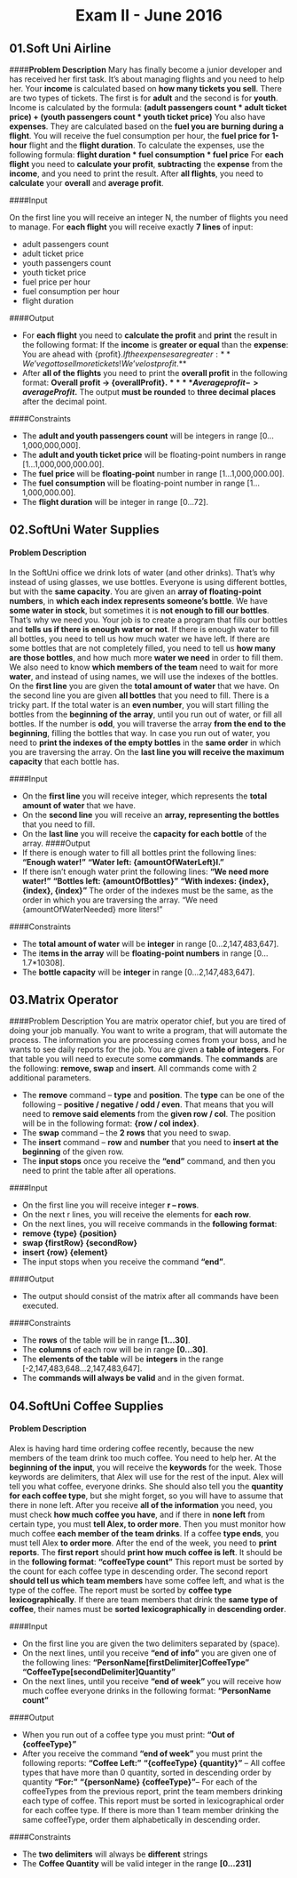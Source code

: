 # <p align="center"> Exam II - June 2016 <p>

## 01.Soft Uni Airline
####**Problem Description**
Mary has finally become a junior developer and has received her first task. It’s about managing flights and you need to help her.
Your **income** is calculated based on **how many tickets you sell**. There are two types of tickets. The first is for **adult** and the second is for **youth**. Income is calculated by the formula: 
**(adult passengers count * adult ticket price) + (youth passengers count * youth ticket price)**
You also have **expenses**. They are calculated based on the **fuel you are burning during a flight**. You will receive the fuel consumption per hour, the **fuel price for 1-hour** flight and the **flight duration**. To calculate the expenses, use the following formula:
**flight duration * fuel consumption * fuel price**
For **each flight** you need to **calculate your profit**, **subtracting** the **expense** from the **income**, and you need to print the result. After **all flights**, you need to **calculate** your **overall** and **average profit**.

####Input

On the first line you will receive an integer N, the number of flights you need to manage. For **each flight** you will receive exactly **7 lines** of input:
- adult passengers count
- adult ticket price 
- youth passengers count  
- youth ticket price 
- fuel price per hour
- fuel consumption per hour
- flight duration

####Output

- For **each flight** you need to **calculate the profit** and **print** the result in the following format:
If the **income** is **greater or equal** than the **expense**:
You are ahead with {profit}$.
If the expenses are greater:
**We’ve got to sell more tickets! We’ve lost {profit}$.**
- After **all of the flights** you need to print the **overall profit** in the following format:
**Overall profit -> {overallProfit}$.**
**Average profit -> {averageProfit}$.**
The output **must be rounded** to **three decimal places** after the decimal point.

####Constraints

- The **adult and youth passengers count** will be integers in range [0…1,000,000,000].
- The **adult and youth ticket price** will be floating-point numbers in range [1…1,000,000,000.00].
- The **fuel price** will be **floating-point** number in range [1…1,000,000.00].
- The **fuel consumption** will be floating-point number in range [1…1,000,000.00].
- The **flight duration** will be integer in range [0…72].

## 02.SoftUni Water Supplies
#### Problem Description
In the SoftUni office we drink lots of water (and other drinks). That’s why instead of using glasses, we use bottles.
Everyone is using different bottles, but with the **same capacity**. You are given an **array of floating-point numbers**, in **which each index represents someone’s bottle**.
We have **some water in stock**, but sometimes it is **not enough to fill our bottles**. That’s why we need you. Your job is to create a program that fills our bottles and **tells us if there is enough water or not**. If there is enough water to fill all bottles, you need to tell us how much water we have left. If there are some bottles that are not completely filled, you need to tell us **how many are those bottles**, and how much more **water we need** in order to fill them. We also need to know **which members of the team** need to wait for more **water**, and instead of using names, we will use the indexes of the bottles.
On the **first line** you are given the **total amount of water** that we have. On the second line you are given **all bottles** that you need to fill. There is a tricky part. If the total water is an **even number**, you will start filling the bottles from the **beginning of the array**, until you run out of water, or fill all bottles. If the number is **odd**, you will traverse the array **from the end to the beginning**, filling the bottles that way. In case you run out of water, you need to **print the indexes of the empty bottles** in the **same order** in which you are traversing the array. On the **last line you will receive the maximum capacity** that each bottle has.

####Input

- On the **first line** you will receive integer, which represents the **total amount of water** that we have.
- On the **second line** you will receive an **array, representing the bottles** that you need to fill.
- On the **last line** you will receive the **capacity for each bottle** of the array.
####Output
- If there is enough water to fill all bottles print the following lines:
**“Enough water!”**
**“Water left: {amountOfWaterLeft}l.”**
- If there isn’t enough water print the following lines:
**“We need more water!”**
**“Bottles left: {amountOfBottles}”**
**“With indexes: {index}, {index}, {index}”**
The order of the indexes must be the same, as the order in which you are traversing the array.
“We need {amountOfWaterNeeded} more liters!”

####Constraints

- The **total amount of water** will be **integer** in range [0…2,147,483,647].
- The i**tems in the array** will be **floating-point numbers** in range [0…1.7*10308].
- The **bottle capacity** will be **integer** in range [0…2,147,483,647].

## 03.Matrix Operator
####Problem Description
You are matrix operator chief, but you are tired of doing your job manually. You want to write a program, that will automate the process. The information you are processing comes from your boss, and he wants to see daily reports for the job.
You are given a **table of integers**. For that table you will need to execute some **commands**.
The **commands** are the following: **remove, swap** and **insert**. All commands come with 2 additional parameters. 
- The **remove** command – **type** and **position**.
The **type** can be one of the following – **positive / negative / odd / even**. That means that you will need to **remove said elements** from the **given row / col**.
The position will be in the following format: **{row / col index}**.
- The **swap** command – the **2 rows** that you need to swap.
- The **insert** command – **row** and **number** that you need to **insert at the beginning** of the given row.
- The **input stops** once you receive the **“end”** command, and then you need to print the table after all operations.

####Input

- On the first line you will receive integer **r – rows**.
- On the next r lines, you will receive the elements for **each row**.
- On the next lines, you will receive commands in the **following format**:
- **remove {type} {position}**
- **swap {firstRow} {secondRow}**
- **insert {row} {element}**
- The input stops when you receive the command **“end”**.

####Output

- The output should consist of the matrix after all commands have been executed.

####Constraints

- The **rows** of the table will be in range **[1…30]**.
- The **columns** of each row will be in range **[0…30]**.
- The **elements of the table** will be **integers** in the range [-2,147,483,648…2,147,483,647].
- The **commands will always be valid** and in the given format.

## 04.SoftUni Coffee Supplies
#### Problem Description
Alex is having hard time ordering coffee recently, because the new members of the team drink too much coffee. You need to help her. At the **beginning of the input**, you will receive the **keywords** for the week. Those keywords are delimiters, that Alex will use for the rest of the input. Alex will tell you what coffee, everyone drinks. She should also tell you the **quantity for each coffee type**, but she might forget, so you will have to assume that there in none left.
After you receive **all of the information** you need, you must check **how much coffee you have**, and if there in **none left** from certain type, you must **tell Alex, to order more**. Then you must monitor how much coffee **each member of the team drinks**. If a coffee **type ends**, you must tell Alex **to order more**. After the end of the week, you need to **print reports**. The **first report** should **print how much coffee is left**. It should be in the **following format**: 
**“coffeeType count”**
This report must be sorted by the count for each coffee type in descending order.
The second report **should tell us which team members** have some coffee left, and what is the type of the coffee. The report must be sorted by **coffee type lexicographically**. If there are team members that drink the **same type of coffee**, their names must be **sorted lexicographically** in **descending order**.

####Input

- On the first line you are given the two delimiters separated by (space).
- On the next lines, until you receive **“end of info”** you are given one of the following lines:
**“PersonName[firstDelimiter]CoffeeType”**
**“CoffeeType[secondDelimiter]Quantity”**
- On the next lines, until you receive **“end of week”** you will receive how much coffee everyone drinks in the following format:
**“PersonName count”**

####Output

- When you run out of a coffee type you must print:
**“Out of {coffeeType}”**
- After you receive the command **“end of week”** you must print the following reports:
**“Coffee Left:”**
**“{coffeeType} {quantity}”** – All coffee types that have more than 0 quantity, sorted in descending order by quantity
**“For:”**
**“{personName} {coffeeType}”**– For each of the coffeeTypes from the previous report, print the team members drinking each type of coffee. This report must be sorted in lexicographical order for each coffee type. If there is more than 1 team member drinking the same coffeeType, order them alphabetically in descending order.

####Constraints

- The **two delimiters** will always be **different** strings
- The **Coffee Quantity** will be valid integer in the range **[0...231]**
